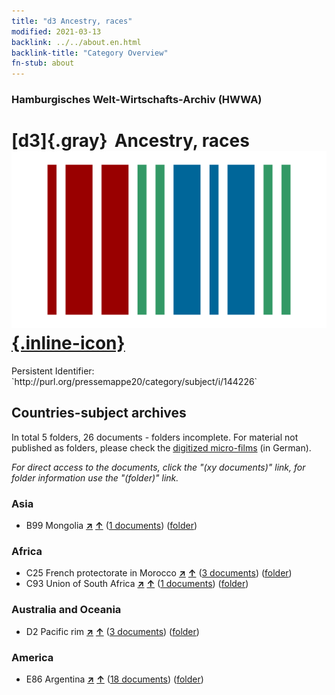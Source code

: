 ```yaml
---
title: "d3 Ancestry, races"
modified: 2021-03-13
backlink: ../../about.en.html
backlink-title: "Category Overview"
fn-stub: about
---
```


### Hamburgisches Welt-Wirtschafts-Archiv (HWWA)

# [d3]{.gray}&#8201; Ancestry, races &#160; [![Wikidata](/images/Wikidata-logo.svg "Wikidata"){.inline-icon}](http://www.wikidata.org/entity/Q99427846)

<div class="hint">Persistent Identifier: `http://purl.org/pressemappe20/category/subject/i/144226`</div>







## Countries-subject archives





In total 5 folders, 26 documents - folders incomplete.
For material not published as folders, please check the [digitized micro-films](/film/h1_sh.de.html) (in German).

_For direct access to the documents, click the "(xy documents)" link, for folder information use the "(folder)" link._



### Asia

- B99 Mongolia [**&nearr;**](../../../geo/i/141261/about.en.html "Mongolia (all folders)") [**&uarr;**](../../../geo/about.en.html#B99 "Country category system") (<a href="https://pm20.zbw.eu/iiifview/folder/sh/141261,144226" title="about: Mongolia : Ancestry, races" target="_blank">1 documents</a>) ([folder](../../../../folder/sh/1412xx/141261/1442xx/144226/about.en.html))

### Africa

- C25 French protectorate in Morocco [**&nearr;**](../../../geo/i/141358/about.en.html "French protectorate in Morocco (all folders)") [**&uarr;**](../../../geo/about.en.html#C25 "Country category system") (<a href="https://pm20.zbw.eu/iiifview/folder/sh/141358,144226" title="about: French protectorate in Morocco : Ancestry, races" target="_blank">3 documents</a>) ([folder](../../../../folder/sh/1413xx/141358/1442xx/144226/about.en.html))
- C93 Union of South Africa [**&nearr;**](../../../geo/i/141454/about.en.html "Union of South Africa (all folders)") [**&uarr;**](../../../geo/about.en.html#C93 "Country category system") (<a href="https://pm20.zbw.eu/iiifview/folder/sh/141454,144226" title="about: Union of South Africa : Ancestry, races" target="_blank">1 documents</a>) ([folder](../../../../folder/sh/1414xx/141454/1442xx/144226/about.en.html))

### Australia and Oceania

- D2 Pacific rim [**&nearr;**](../../../geo/i/141593/about.en.html "Pacific rim (all folders)") [**&uarr;**](../../../geo/about.en.html#D2 "Country category system") (<a href="https://pm20.zbw.eu/iiifview/folder/sh/141593,144226" title="about: Pacific rim : Ancestry, races" target="_blank">3 documents</a>) ([folder](../../../../folder/sh/1415xx/141593/1442xx/144226/about.en.html))

### America

- E86 Argentina [**&nearr;**](../../../geo/i/141692/about.en.html "Argentina (all folders)") [**&uarr;**](../../../geo/about.en.html#E86 "Country category system") (<a href="https://pm20.zbw.eu/iiifview/folder/sh/141692,144226" title="about: Argentina : Ancestry, races" target="_blank">18 documents</a>) ([folder](../../../../folder/sh/1416xx/141692/1442xx/144226/about.en.html))








